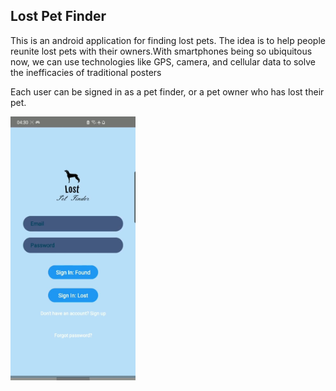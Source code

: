 ## Lost Pet Finder

This is an android application for finding lost pets. The idea is to help people reunite lost pets with their owners.With smartphones being so ubiquitous now, we can use technologies like GPS, camera, and cellular data to solve the inefficacies of traditional posters


Each user can be signed in as a pet finder, or a pet owner who has lost their pet.

<img src = "READMEPICTURES/0.jpg" width = "200">
